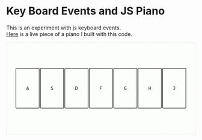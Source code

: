 # Key Board Events and JS Piano

This is an experiment with js keyboard events.  
[Here](https://devtrader.github.io/quickdrillJSPiano/) is a live piece of a piano I built with this code.

![gif](https://raw.githubusercontent.com/DevTrader/js-keyboard-events/master/js-keyboard-events-gif.gif)